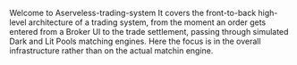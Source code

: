 Welcome to Aserveless-trading-system 
It covers the front-to-back high-level architecture of a trading system, from the moment an order gets entered from a Broker UI to the trade settlement, passing through simulated Dark and Lit Pools matching engines. Here the focus is in the overall infrastructure rather than on the actual matchin engine.

